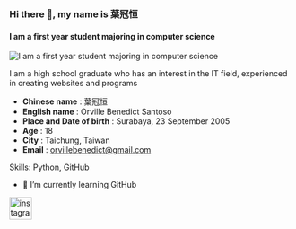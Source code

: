 ### Hi there 👋, my name is 葉冠恒
#### I am a first year student majoring in computer science
![I am a first year student majoring in computer science]((https://twitter.com/Orbil_/header_photo))

I am a high school graduate who has an interest in the IT field, experienced in creating websites and programs


- **Chinese name** : 葉冠恒 
- **English name** : Orville Benedict Santoso 
- **Place and Date of birth** : Surabaya, 23 September 2005
- **Age** : 18
- **City** : Taichung, Taiwan
- **Email** : orvillebenedict@gmail.com


Skills: Python, GitHub

- 🌱 I’m currently learning GitHub 


[<img src='https://cdn.jsdelivr.net/npm/simple-icons@3.0.1/icons/instagram.svg' alt='instagram' height='40'>](https://www.instagram.com/orville._.b/)  

